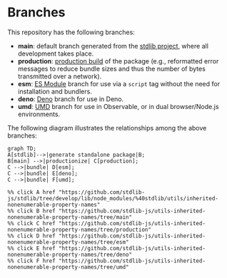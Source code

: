 <!--

@license Apache-2.0

Copyright (c) 2022 The Stdlib Authors.

Licensed under the Apache License, Version 2.0 (the "License");
you may not use this file except in compliance with the License.
You may obtain a copy of the License at

    http://www.apache.org/licenses/LICENSE-2.0

Unless required by applicable law or agreed to in writing, software
distributed under the License is distributed on an "AS IS" BASIS,
WITHOUT WARRANTIES OR CONDITIONS OF ANY KIND, either express or implied.
See the License for the specific language governing permissions and
limitations under the License.

-->

# Branches

This repository has the following branches:

-   **main**: default branch generated from the [stdlib project][stdlib-url], where all development takes place.
-   **production**: [production build][production-url] of the package (e.g., reformatted error messages to reduce bundle sizes and thus the number of bytes transmitted over a network).
-   **esm**: [ES Module][esm-url] branch for use via a `script` tag without the need for installation and bundlers.
-   **deno**: [Deno][deno-url] branch for use in Deno.
-   **umd**: [UMD][umd-url] branch for use in Observable, or in dual browser/Node.js environments.

The following diagram illustrates the relationships among the above branches:

```mermaid
graph TD;
A[stdlib]-->|generate standalone package|B;
B[main] -->|productionize| C[production];
C -->|bundle| D[esm];
C -->|bundle| E[deno];
C -->|bundle| F[umd];

%% click A href "https://github.com/stdlib-js/stdlib/tree/develop/lib/node_modules/%40stdlib/utils/inherited-nonenumerable-property-names"
%% click B href "https://github.com/stdlib-js/utils-inherited-nonenumerable-property-names/tree/main"
%% click C href "https://github.com/stdlib-js/utils-inherited-nonenumerable-property-names/tree/production"
%% click D href "https://github.com/stdlib-js/utils-inherited-nonenumerable-property-names/tree/esm"
%% click E href "https://github.com/stdlib-js/utils-inherited-nonenumerable-property-names/tree/deno"
%% click F href "https://github.com/stdlib-js/utils-inherited-nonenumerable-property-names/tree/umd"
```

[stdlib-url]: https://github.com/stdlib-js/stdlib/tree/develop/lib/node_modules/%40stdlib/utils/inherited-nonenumerable-property-names
[production-url]: https://github.com/stdlib-js/utils-inherited-nonenumerable-property-names/tree/production
[deno-url]: https://github.com/stdlib-js/utils-inherited-nonenumerable-property-names/tree/deno
[umd-url]: https://github.com/stdlib-js/utils-inherited-nonenumerable-property-names/tree/umd
[esm-url]: https://github.com/stdlib-js/utils-inherited-nonenumerable-property-names/tree/esm